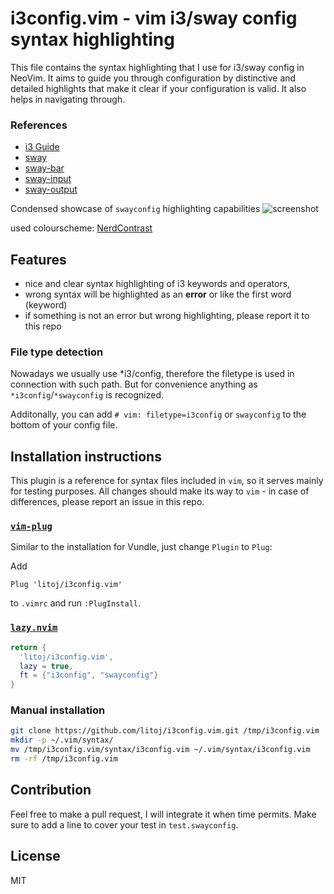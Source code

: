 # i3config.vim - vim i3/sway config syntax highlighting

This file contains the syntax highlighting that I use for i3/sway config in NeoVim.
It aims to guide you through configuration by distinctive and detailed highlights that
make it clear if your configuration is valid. It also helps in navigating through.

### References
- [i3 Guide](http://i3wm.org/docs/userguide.html#configuring)
- [sway](https://github.com/swaywm/sway/blob/master/sway/sway.5.scd)
- [sway-bar](https://github.com/swaywm/sway/blob/master/sway/sway-bar.5.scd)
- [sway-input](https://github.com/swaywm/sway/blob/master/sway/sway-input.5.scd)
- [sway-output](https://github.com/swaywm/sway/blob/master/sway/sway-output.5.scd)

Condensed showcase of `swayconfig` highlighting capabilities
![screenshot](https://github.com/litoj/i3config.vim/assets/54900518/b4ddd978-2865-4ac4-95ca-fcffb3f0ab74)

used colourscheme: [NerdContrast](https://github.com/litoj/nerdcontrast.nvim)

## Features

- nice and clear syntax highlighting of i3 keywords and operators,
- wrong syntax will be highlighted as an **error** or like the first word (keyword)
- if something is not an error but wrong highlighting, please report it to this repo

### File type detection

Nowadays we usually use \*i3/config, therefore the filetype is used in
connection with such path. But for convenience anything as `*i3config`/`*swayconfig` is recognized.

Additonally, you can add `# vim: filetype=i3config` or `swayconfig` to the bottom of your config file.

## Installation instructions

This plugin is a reference for syntax files included in `vim`, so it serves mainly for testing
purposes. All changes should make its way to `vim` - in case of differences, please report an issue in this repo.

### [`vim-plug`](https://github.com/junegunn/vim-plug)

Similar to the installation for Vundle, just change `Plugin` to `Plug`:

Add

```vim
Plug 'litoj/i3config.vim'
```

to `.vimrc` and run `:PlugInstall`.

### [`lazy.nvim`](https://github.com/folke/lazy.nvim)

```lua
return {
  'litoj/i3config.vim',
  lazy = true,
  ft = {"i3config", "swayconfig"}
}
```

### Manual installation

```sh
git clone https://github.com/litoj/i3config.vim.git /tmp/i3config.vim
mkdir -p ~/.vim/syntax/
mv /tmp/i3config.vim/syntax/i3config.vim ~/.vim/syntax/i3config.vim
rm -rf /tmp/i3config.vim
```

## Contribution

Feel free to make a pull request, I will integrate it when time permits.
Make sure to add a line to cover your test in `test.swayconfig`.

## License

MIT
